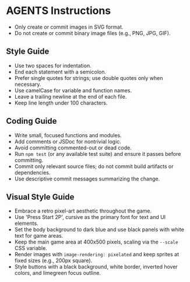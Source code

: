# AGENTS Instructions

- Only create or commit images in SVG format.
- Do not create or commit binary image files (e.g., PNG, JPG, GIF).

## Style Guide
- Use two spaces for indentation.
- End each statement with a semicolon.
- Prefer single quotes for strings; use double quotes only when necessary.
- Use camelCase for variable and function names.
- Leave a trailing newline at the end of each file.
- Keep line length under 100 characters.

## Coding Guide
- Write small, focused functions and modules.
- Add comments or JSDoc for nontrivial logic.
- Avoid committing commented-out or dead code.
- Run `npm test` (or any available test suite) and ensure it passes before committing.
- Commit only relevant source files; do not commit build artifacts or dependencies.
- Use descriptive commit messages summarizing the change.

## Visual Style Guide
- Embrace a retro pixel-art aesthetic throughout the game.
- Use 'Press Start 2P', cursive as the primary font for text and UI elements.
- Set the body background to dark blue and use black panels with white text for game areas.
- Keep the main game area at 400x500 pixels, scaling via the `--scale` CSS variable.
- Render images with `image-rendering: pixelated` and keep sprites at fixed sizes (e.g., 200px square).
- Style buttons with a black background, white border, inverted hover colors, and limegreen focus outline.
